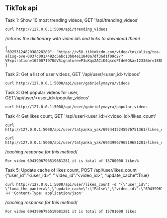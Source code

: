 ## TikTok api 

Task 1: Show 10 most trending videos, GET '/api/trending_videos'
    
    curl http://127.0.0.1:5000/api/trending_videos

/*returns the dictionary with video ids and links to download them*/    
    
    {
    "6925312482038828289": "https://v58.tiktokcdn.com/video/tos/alisg/tos-alisg-pve-0037c001/492c5abc13b84e11840a7df36d1f09c2/?VExpiration=1620071970&VSignature=P3uXqx2ACiK4qscoPfde6Q&a=1233&br=1888&bt=944&cd=0%7C0%7C1&ch=0&cr=0&cs=0&cv=1&dr=0&ds=3&er=&l=20210503135921010115151101084418C6&lr=tiktok_m&mime_type=video_mp4&net=0&pl=0&qs=0&rc=anJ0cmg3Znh0MzMzMzczM0ApOjszZDQ1ODw8NzQ0aDs7Z2cyb2MvNC5oYWFgLS1fMTRzczNfYi8vYC8xLmM1LWAyLjA6Yw%3D%3D&vl=&vr="
    }

Task 2: Get a list of user videos, GET '/api/user/<user_id>/videos'
    
    curl http://127.0.0.1:5000/api/user/gabrielymayra/videos
    
Task 3: Get popular videos for user, GET'/api/user/<user_id>/popular_videos'
    
    curl http://127.0.0.1:5000/api/user/gabrielymayra/popular_videos

Task 4: Get likes count, GET '/api/user/<user_id>/<video_id>/likes_count'

    curl http://127.0.0.1:5000/api/user/tatyanka_yak/6954415245976751361/likes_count

    curl http://127.0.0.1:5000/api/user/tatyanka_yak/6943996796519681281/likes_count
    
/*caching response for this method*/

    For video 6943996796519681281 it is total of 15700000 likes%

Task 5: Update cache of likes count, POST /api/user/likes_count {“user_id”:”<user_id>”, ” video_id”:”<video_id>”, “update_cache”:True}

    curl http://127.0.0.1:5000/api/user/likes_count -d "{\"user_id\": \"luna_the_pantera\",\"update_cache\":\"False\",\"video_id\":\"6943996796519681281\"}" -H 'Content-Type: application/json'

/*caching response for this method*/

    For video 6943996796519681281 it is total of 15701000 likes